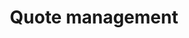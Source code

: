 ---
title: Quote management
sidebar_position: 2
description: Quote management
toc_min_heading_level: 2
toc_max_heading_level: 4
tags:
  - Quote
  - Invoice
---